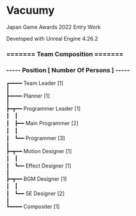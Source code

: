 # Vacuumy

Japan Game Awards 2022 Entry Work

Developed with Unreal Engine 4.26.2

### ======= Team Composition =======

### ----- Position [ Number Of Persons ] -----
      
┏━━━━ Team Leader [1]<br>
┃<br>
┣━━━━ Planner [1]<br>
┃<br>
┣━┳━━ Programmer Leader [1]<br>
┃　┃<br>
┃　┣━━ Main Programmer [2]<br>
┃　┃<br>
┃　┗━━ Programmer [3]<br>
┃<br>
┣━┳━━ Motion Designer [1]<br>
┃　┃<br>
┃　┗━━ Effect Designer [1]<br>
┃<br>
┣━┳━━ BGM Designer [1]<br>
┃　┃<br>
┃　┗━━ SE Designer [2]<br>
┃<br>
┗━━━━ Compositer [1]<br>
